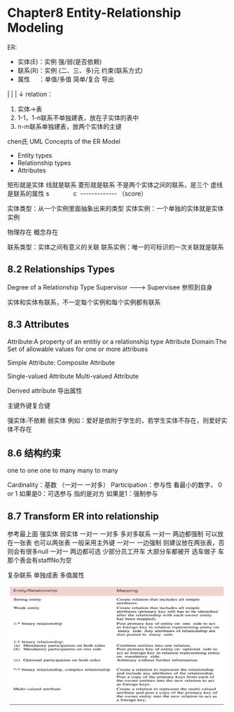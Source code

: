 # Chapter8 Entity-Relationship Modeling

ER:
- 实体(E)：实例 强/弱(是否依赖)
- 联系(R)：实例 (二、三、多)元 约束(联系方式)
- 属性&nbsp;&nbsp;&nbsp;&nbsp;&nbsp;：单值/多值 简单/复合 导出

|
|
|
↓
relation：
1. 实体->表
2. 1-1，1-n联系不单独建表，放在子实体的表中
3. n-m联系单独建表，放两个实体的主键  

chen氏 UML
Concepts of the ER Model
- Entity types
- Relationship types
- Attributes

矩形就是实体
线就是联系
菱形就是联系 不是两个实体之间的联系，是三个
虚线是联系的属性
s &nbsp;&nbsp;&nbsp;&nbsp;&nbsp;&nbsp;&nbsp;&nbsp;&nbsp;&nbsp;&nbsp;&nbsp;&nbsp;c
&nbsp;-------------
  （score）

实体类型：从一个实例里面抽象出来的类型
实体实例：一个单独的实体就是实体实例

物理存在
概念存在

联系类型：实体之间有意义的关联
联系实例：唯一的可标识的一次关联就是联系

## 8.2 Relationships Types
Degree of a Relationship Type
Supervisor ---> Supervisee  参照到自身

实体和实体有联系，不一定每个实例和每个实例都有联系

## 8.3 Attributes
Attribute:A property of an entitiy or a relationship type
Attribute Domain:The Set of allowable values for one or more attribues

Simple Attribute:
Composite Attribute

Single-valued Attribute
Multi-valued Attribute

Derived attribute 导出属性

主键外键复合键

强实体:不依赖
弱实体
例如：爱好是依附于学生的，若学生实体不存在，则爱好实体不存在

## 8.6 结构约束
one to one
one to many
many to many

Cardinality：基数 （一对一 一对多）
Participation：参与性 看最小的数字， 0 or 1 如果是0：可选参与 指的是对方 如果是1：强制参与

## 8.7 Transform ER into relationship
参考最上面
强实体 弱实体
一对一 一对多 多对多联系
一对一 两边都强制 可以放在一张表 也可以两张表 一般采用主外键
一对一 一边强制 则建议放在两张表，否则会有很多null 
一对一 两边都可选 少部分员工开车 大部分车都被开 选车做子 车那个表会有staffNo为空
  
复杂联系 单独成表 
多值属性

![Transform ER into relationhsip](https://github.com/sujh2004/DatabaseNotes/blob/main/src/8.7TransformERintorelationship.png?raw=true)













